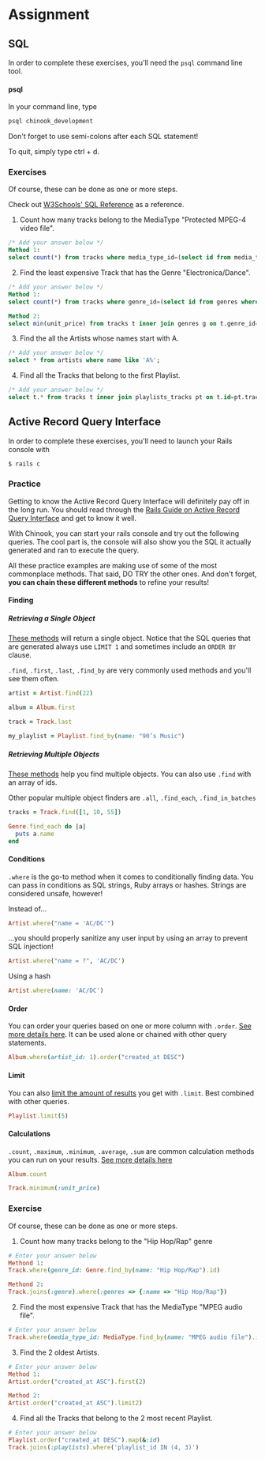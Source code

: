 # Assignment

## SQL
In order to complete these exercises, you'll need the `psql` command line tool.

#### psql

In your command line, type
```bash
psql chinook_development
```
Don't forget to use semi-colons after each SQL statement!

To quit, simply type ctrl + d.

### Exercises

Of course, these can be done as one or more steps.

Check out [W3Schools' SQL Reference](http://www.w3schools.com/sql/sql_syntax.asp) as a reference.

1. Count how many tracks belong to the MediaType "Protected MPEG-4 video file".
```SQL
/* Add your answer below */
Method 1:
select count(*) from tracks where media_type_id=(select id from media_types where name='Protected MPEG-4 video file');
```

2. Find the least expensive Track that has the Genre "Electronica/Dance".
```SQL
/* Add your answer below */
Method 1:
select count(*) from tracks where genre_id=(select id from genres where name='Electronica/Dance');

Method 2:
select min(unit_price) from tracks t inner join genres g on t.genre_id=g.id where g.name='Electronica/Dance';
```

3. Find the all the Artists whose names start with A.
```SQL
/* Add your answer below */
select * from artists where name like 'A%';
```

4. Find all the Tracks that belong to the first Playlist.
```SQL
/* Add your answer below */
select t.* from tracks t inner join playlists_tracks pt on t.id=pt.track_id inner join playlists p on pt.playlist_id=p.id WHERE p.id=1;
```

## Active Record Query Interface
In order to complete these exercises, you'll need to launch your Rails console with
```bash
$ rails c
```

### Practice

Getting to know the Active Record Query Interface will definitely pay off in the long run. You should read through the [Rails Guide on Active Record Query Interface](http://guides.rubyonrails.org/active_record_querying.html)  and get to know it well.

With Chinook, you can start your rails console and try out the following queries. The cool part is, the console will also show you the SQL it actually generated and ran to execute the query.

All these practice examples are making use of some of the most commonplace methods. That said, DO TRY the other ones. And don't forget, **you can chain these different methods** to refine your results!

#### Finding
##### Retrieving a Single Object
[These methods](http://guides.rubyonrails.org/active_record_querying.html#retrieving-a-single-object) will return a single object. Notice that the SQL queries that are generated always use `LIMIT 1` and sometimes include an `ORDER BY` clause.

`.find`, `.first`, `.last`, `.find_by` are very commonly used methods and you'll see them often.

```ruby
artist = Artist.find(22)
```
```ruby
album = Album.first
```
```ruby
track = Track.last
```
```ruby
my_playlist = Playlist.find_by(name: "90’s Music")
```

##### Retrieving Multiple Objects
[These methods](http://guides.rubyonrails.org/active_record_querying.html#retrieving-multiple-objects) help you find multiple objects. You can also use `.find` with an array of ids.

Other popular multiple object finders are `.all`, `.find_each`, `.find_in_batches`

```ruby
tracks = Track.find([1, 10, 55])
```
```ruby
Genre.find_each do |a|
  puts a.name
end
```

#### Conditions
`.where` is the go-to method when it comes to conditionally finding data. You can pass in conditions as SQL strings, Ruby arrays or hashes. Strings are considered unsafe, however!

Instead of...
```ruby
Artist.where("name = 'AC/DC'")
```
...you should properly sanitize any user input by using an array to prevent SQL injection!
```ruby
Artist.where("name = ?", 'AC/DC')
```

Using a hash
```ruby
Artist.where(name: 'AC/DC')
```

#### Order
You can order your queries based on one or more column with `.order`. [See more details here](http://guides.rubyonrails.org/active_record_querying.html#ordering). It can be used alone or chained with other query statements.

```ruby
Album.where(artist_id: 1).order("created_at DESC")
```

#### Limit
You can also [limit the amount of results](http://guides.rubyonrails.org/active_record_querying.html#limit-and-offset) you get with `.limit`. Best combined with other queries.

```ruby
Playlist.limit(5)
```

#### Calculations
`.count`, `.maximum`, `.minimum`, `.average`, `.sum` are common calculation methods you can run on your results. [See more details here](http://guides.rubyonrails.org/active_record_querying.html#calculations)

```ruby
Album.count
```

```ruby
Track.minimum(:unit_price)
```

### Exercise
Of course, these can be done as one or more steps.

1. Count how many tracks belong to the "Hip Hop/Rap" genre
```ruby
# Enter your answer below
Methond 1:
Track.where(genre_id: Genre.find_by(name: "Hip Hop/Rap").id)

Methond 2:
Track.joins(:genre).where(:genres => {:name => "Hip Hop/Rap"})
```

2. Find the most expensive Track that has the MediaType "MPEG audio file".
```ruby
# Enter your answer below
Track.where(media_type_id: MediaType.find_by(name: "MPEG audio file").id).maximum(:unit_price)
```

3. Find the 2 oldest Artists.
```ruby
# Enter your answer below
Method 1:
Artist.order("created_at ASC").first(2)

Method 2:
Artist.order("created_at ASC").limit2)
```


4. Find all the Tracks that belong to the 2 most recent Playlist.
```ruby
# Enter your answer below
Playlist.order("created_at DESC").map(&:id)
Track.joins(:playlists).where('playlist_id IN (4, 3)')
```

